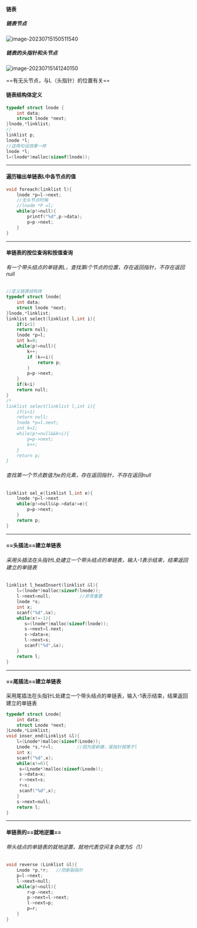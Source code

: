 #### 链表

##### 链表节点

![image-20230715150511540](https://cdn.jsdelivr.net/gh/Creek1024/Typora_img/img/2023/07/15/20230715150511.png)

##### 链表的头指针和头节点

![image-20230715141240150](https://cdn.jsdelivr.net/gh/Creek1024/Typora_img/img/2023/07/15/20230715141240.png)

==有无头节点，与L（头指针）的位置有关==

#### 链表结构体定义

```c
typedef struct lnode {
    int data;
    struct lnode *next;
}lnode,*linklist;
//
linklist p;
lnode *l;
//这两句话效果一样
lnode *l;
l=(lnode*)malloc(sizeof(lnode));
```



------



#### 遍历输出单链表L中各节点的值

```c
void foreach(linklist l){
    lnode *p=l->next;
    //无头节点时候
    //lnode *P =l;
    while(p!=null){
        printf("%d",p->data);
        p=p->next;
    }
}
```



-----



#### 单链表的按位查询和按值查询

###### 有一个带头结点的单链表L，查找第i个节点的位置，存在返回指针，不存在返回null

```c
//定义链表结构体
typedef struct lnode{
    int data;
    struct lnode *next;
}lnode,*linklist;
linklist select(linklist l,int i){
    if(i<1)
    return null;
    lnode *p=l;
    int k=0;
    while(p!=null){
        k++;
        if (k==i){
            return p;
        }
        p=p->next;
    }
    if(k<i)
    return null;
}
/*
linklist select(linklist l,int i){
    if(i<1)
    return null;
    lnode *p=l.next;
    int k=1;
    while(p!=null&&k<i){
        p=p->next;
        k++;
    }
    return p;
}
```

###### 查找第一个节点数值为e的元素，存在返回指针，不存在返回null

```c
linklist sel_e(linklist l,int e){
    lnode *p=l->next
    while(p!=null&&p->data!=e){
        p=p->next;
    }
    return p;
}
```



------



#### ==头插法==建立单链表

###### 采用头插法在头指针L处建立一个带头结点的单链表，输入-1表示结束，结果返回建立的单链表

```c
linklist l_headInsert(linklist &l){
    l=(lnode*)malloc(sizeof(lnode));
    l->next=null;           //非常重要
    lnode *s;
    int x;
    scanf("%d",&x);
    while(x!=-1){
       s=(lnode*)malloc(sizeof(lnode));
       s->next=l.next;
       s->data=x;
       l->next=s; 
       scanf("%d",&x);
    }
    return l;
}
```



------



#### ==尾插法==建立单链表

采用尾插法在头指针L处建立一个带头结点的单链表，输入-1表示结束，结果返回建立的单链表

```c
typedef struct Lnode{
    int data;
    struct Lnode *next;
}Lnode,*Linklist;
void inser_end(Linklist &l){
    l=(Lnode*)malloc(sizeof(Lnode));
    Lnode *s,*r=l;         //因为是新建，尾指针就等于l
    int x;
    scanf("%d",x);
    while(x!=0){
     s=(Lnode*)malloc(sizeof(Lnode));
     s->data=x;
     r->next=s;
     r=s;
     scanf("%d",x);
    }
    s->next=null;
    return l;
}
```



-----



#### 单链表的==就地逆置==

###### 带头结点的单链表的就地逆置，就地代表空间复杂度为S（1）

```c
void reverse (Linklist &l){
    Lnode *p,*r;   //防断裂指针
    p=l->next;
    l->next=null;
    while(p!=null){
        r=p->next;
        p->next=l->next;
        l->next=p;
        p=r;
    }
}
```

